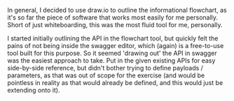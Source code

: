 In general, I decided to use draw.io to outline the informational flowchart, as it's so far the piece of software that works most easily for me personally. Short of just whiteboarding, this was the most fluid tool for me, personally.

I started initially outlining the API in the flowchart tool, but quickly felt the pains of not being inside the swagger editor, which (again) is a free-to-use tool built for this purpose. So it seemed 'drawing out' the API in swagger was the easiest approach to take.
Put in the given existing APIs for easy side-by-side reference, but didn't bother trying to define payloads / parameters, as that was out of scope for the exercise (and would be pointless in reality as that would already be defined, and this would just be extending onto it).